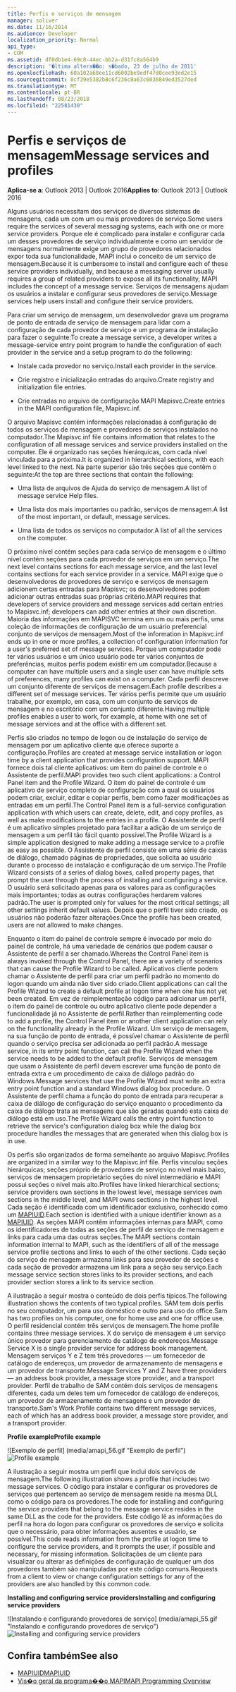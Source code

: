 ```yaml
---
title: Perfis e serviços de mensagem
manager: soliver
ms.date: 11/16/2014
ms.audience: Developer
localization_priority: Normal
api_type:
- COM
ms.assetid: df0db1e4-69c8-44ec-bb2a-d31fc8a564b9
description: '�ltima altera��o: s�bado, 23 de julho de 2011'
ms.openlocfilehash: 60a102a68ee11cd6002be9edf47d0cee93ed2e15
ms.sourcegitcommit: 0cf39e5382b8c6f236c8a63c6036849ed3527ded
ms.translationtype: MT
ms.contentlocale: pt-BR
ms.lasthandoff: 08/23/2018
ms.locfileid: "22581430"
---
```

# <a name="message-services-and-profiles"></a><span data-ttu-id="8a763-103">Perfis e serviços de mensagem</span><span class="sxs-lookup"><span data-stu-id="8a763-103">Message services and profiles</span></span>
  
<span data-ttu-id="8a763-104">**Aplica-se a**: Outlook 2013 | Outlook 2016</span><span class="sxs-lookup"><span data-stu-id="8a763-104">**Applies to**: Outlook 2013 | Outlook 2016</span></span> 
  
<span data-ttu-id="8a763-105">Alguns usuários necessitam dos serviços de diversos sistemas de mensagens, cada um com um ou mais provedores de serviço.</span><span class="sxs-lookup"><span data-stu-id="8a763-105">Some users require the services of several messaging systems, each with one or more service providers.</span></span> <span data-ttu-id="8a763-106">Porque ele é complicado para instalar e configurar cada um desses provedores de serviço individualmente e como um servidor de mensagens normalmente exige um grupo de provedores relacionados expor toda sua funcionalidade, MAPI inclui o conceito de um serviço de mensagem.</span><span class="sxs-lookup"><span data-stu-id="8a763-106">Because it is cumbersome to install and configure each of these service providers individually, and because a messaging server usually requires a group of related providers to expose all its functionality, MAPI includes the concept of a message service.</span></span> <span data-ttu-id="8a763-107">Serviços de mensagens ajudam os usuários a instalar e configurar seus provedores de serviço.</span><span class="sxs-lookup"><span data-stu-id="8a763-107">Message services help users install and configure their service providers.</span></span>
  
<span data-ttu-id="8a763-108">Para criar um serviço de mensagem, um desenvolvedor grava um programa de ponto de entrada de serviço de mensagem para lidar com a configuração de cada provedor de serviço e um programa de instalação para fazer o seguinte:</span><span class="sxs-lookup"><span data-stu-id="8a763-108">To create a message service, a developer writes a message-service entry point program to handle the configuration of each provider in the service and a setup program to do the following:</span></span>
  
- <span data-ttu-id="8a763-109">Instale cada provedor no serviço.</span><span class="sxs-lookup"><span data-stu-id="8a763-109">Install each provider in the service.</span></span>
    
- <span data-ttu-id="8a763-110">Crie registro e inicialização entradas do arquivo.</span><span class="sxs-lookup"><span data-stu-id="8a763-110">Create registry and initialization file entries.</span></span>
    
- <span data-ttu-id="8a763-111">Crie entradas no arquivo de configuração MAPI Mapisvc.</span><span class="sxs-lookup"><span data-stu-id="8a763-111">Create entries in the MAPI configuration file, Mapisvc.inf.</span></span>
    
<span data-ttu-id="8a763-112">O arquivo Mapisvc contém informações relacionadas à configuração de todos os serviços de mensagem e provedores de serviços instalados no computador.</span><span class="sxs-lookup"><span data-stu-id="8a763-112">The Mapisvc.inf file contains information that relates to the configuration of all message services and service providers installed on the computer.</span></span> <span data-ttu-id="8a763-113">Ele é organizado nas seções hierárquicas, com cada nível vinculada para a próxima.</span><span class="sxs-lookup"><span data-stu-id="8a763-113">It is organized in hierarchical sections, with each level linked to the next.</span></span> <span data-ttu-id="8a763-114">Na parte superior são três seções que contêm o seguinte:</span><span class="sxs-lookup"><span data-stu-id="8a763-114">At the top are three sections that contain the following:</span></span> 
  
- <span data-ttu-id="8a763-115">Uma lista de arquivos de Ajuda do serviço de mensagem.</span><span class="sxs-lookup"><span data-stu-id="8a763-115">A list of message service Help files.</span></span>
    
- <span data-ttu-id="8a763-116">Uma lista dos mais importantes ou padrão, serviços de mensagem.</span><span class="sxs-lookup"><span data-stu-id="8a763-116">A list of the most important, or default, message services.</span></span>
    
- <span data-ttu-id="8a763-117">Uma lista de todos os serviços no computador.</span><span class="sxs-lookup"><span data-stu-id="8a763-117">A list of all the services on the computer.</span></span>
    
<span data-ttu-id="8a763-118">O próximo nível contém seções para cada serviço de mensagem e o último nível contém seções para cada provedor de serviços em um serviço.</span><span class="sxs-lookup"><span data-stu-id="8a763-118">The next level contains sections for each message service, and the last level contains sections for each service provider in a service.</span></span> <span data-ttu-id="8a763-119">MAPI exige que o desenvolvedores de provedores de serviço e serviços de mensagem adicionem certas entradas para Mapisvc; os desenvolvedores podem adicionar outras entradas suas próprias critério.</span><span class="sxs-lookup"><span data-stu-id="8a763-119">MAPI requires that developers of service providers and message services add certain entries to Mapisvc.inf; developers can add other entries at their own discretion.</span></span> <span data-ttu-id="8a763-120">Maioria das informações em MAPISVC termina em um ou mais perfis, uma coleção de informações de configuração de um usuário preferencial conjunto de serviços de mensagem.</span><span class="sxs-lookup"><span data-stu-id="8a763-120">Most of the information in Mapisvc.inf ends up in one or more profiles, a collection of configuration information for a user's preferred set of message services.</span></span> <span data-ttu-id="8a763-121">Porque um computador pode ter vários usuários e um único usuário pode ter vários conjuntos de preferências, muitos perfis podem existir em um computador.</span><span class="sxs-lookup"><span data-stu-id="8a763-121">Because a computer can have multiple users and a single user can have multiple sets of preferences, many profiles can exist on a computer.</span></span> <span data-ttu-id="8a763-122">Cada perfil descreve um conjunto diferente de serviços de mensagem.</span><span class="sxs-lookup"><span data-stu-id="8a763-122">Each profile describes a different set of message services.</span></span> <span data-ttu-id="8a763-123">Ter vários perfis permite que um usuário trabalhe, por exemplo, em casa, com um conjunto de serviços de mensagem e no escritório com um conjunto diferente.</span><span class="sxs-lookup"><span data-stu-id="8a763-123">Having multiple profiles enables a user to work, for example, at home with one set of message services and at the office with a different set.</span></span>
  
<span data-ttu-id="8a763-124">Perfis são criados no tempo de logon ou de instalação do serviço de mensagem por um aplicativo cliente que oferece suporte a configuração.</span><span class="sxs-lookup"><span data-stu-id="8a763-124">Profiles are created at message service installation or logon time by a client application that provides configuration support.</span></span> <span data-ttu-id="8a763-125">MAPI fornece dois tal cliente aplicativos: um item do painel de controle e o Assistente de perfil.</span><span class="sxs-lookup"><span data-stu-id="8a763-125">MAPI provides two such client applications: a Control Panel item and the Profile Wizard.</span></span> <span data-ttu-id="8a763-126">O item do painel de controle é um aplicativo de serviço completo de configuração com a qual os usuários podem criar, excluir, editar e copiar perfis, bem como fazer modificações as entradas em um perfil.</span><span class="sxs-lookup"><span data-stu-id="8a763-126">The Control Panel item is a full-service configuration application with which users can create, delete, edit, and copy profiles, as well as make modifications to the entries in a profile.</span></span> <span data-ttu-id="8a763-127">O Assistente de perfil é um aplicativo simples projetado para facilitar a adição de um serviço de mensagem a um perfil tão fácil quanto possível.</span><span class="sxs-lookup"><span data-stu-id="8a763-127">The Profile Wizard is a simple application designed to make adding a message service to a profile as easy as possible.</span></span> <span data-ttu-id="8a763-128">O Assistente de perfil consiste em uma série de caixas de diálogo, chamado páginas de propriedades, que solicita ao usuário durante o processo de instalação e configuração de um serviço.</span><span class="sxs-lookup"><span data-stu-id="8a763-128">The Profile Wizard consists of a series of dialog boxes, called property pages, that prompt the user through the process of installing and configuring a service.</span></span> <span data-ttu-id="8a763-129">O usuário será solicitado apenas para os valores para as configurações mais importantes; todas as outras configurações herdarem valores padrão.</span><span class="sxs-lookup"><span data-stu-id="8a763-129">The user is prompted only for values for the most critical settings; all other settings inherit default values.</span></span> <span data-ttu-id="8a763-130">Depois que o perfil tiver sido criado, os usuários não poderão fazer alterações.</span><span class="sxs-lookup"><span data-stu-id="8a763-130">Once the profile has been created, users are not allowed to make changes.</span></span> 
  
<span data-ttu-id="8a763-131">Enquanto o item do painel de controle sempre é invocado por meio do painel de controle, há uma variedade de cenários que podem causar o Assistente de perfil a ser chamado.</span><span class="sxs-lookup"><span data-stu-id="8a763-131">Whereas the Control Panel item is always invoked through the Control Panel, there are a variety of scenarios that can cause the Profile Wizard to be called.</span></span> <span data-ttu-id="8a763-132">Aplicativos cliente podem chamar o Assistente de perfil para criar um perfil padrão no momento do logon quando um ainda não tiver sido criado.</span><span class="sxs-lookup"><span data-stu-id="8a763-132">Client applications can call the Profile Wizard to create a default profile at logon time when one has not yet been created.</span></span> <span data-ttu-id="8a763-133">Em vez de reimplementação código para adicionar um perfil, o item do painel de controle ou outro aplicativo cliente pode depender a funcionalidade já no Assistente de perfil.</span><span class="sxs-lookup"><span data-stu-id="8a763-133">Rather than reimplementing code to add a profile, the Control Panel item or another client application can rely on the functionality already in the Profile Wizard.</span></span> <span data-ttu-id="8a763-134">Um serviço de mensagem, na sua função de ponto de entrada, é possível chamar o Assistente de perfil quando o serviço precisa ser adicionada ao perfil padrão.</span><span class="sxs-lookup"><span data-stu-id="8a763-134">A message service, in its entry point function, can call the Profile Wizard when the service needs to be added to the default profile.</span></span> <span data-ttu-id="8a763-135">Serviços de mensagem que usam o Assistente de perfil devem escrever uma função de ponto de entrada extra e um procedimento de caixa de diálogo padrão do Windows.</span><span class="sxs-lookup"><span data-stu-id="8a763-135">Message services that use the Profile Wizard must write an extra entry point function and a standard Windows dialog box procedure.</span></span> <span data-ttu-id="8a763-136">O Assistente de perfil chama a função do ponto de entrada para recuperar a caixa de diálogo de configuração do serviço enquanto o procedimento da caixa de diálogo trata as mensagens que são geradas quando esta caixa de diálogo está em uso.</span><span class="sxs-lookup"><span data-stu-id="8a763-136">The Profile Wizard calls the entry point function to retrieve the service's configuration dialog box while the dialog box procedure handles the messages that are generated when this dialog box is in use.</span></span> 
  
<span data-ttu-id="8a763-137">Os perfis são organizados de forma semelhante ao arquivo Mapisvc.</span><span class="sxs-lookup"><span data-stu-id="8a763-137">Profiles are organized in a similar way to the Mapisvc.inf file.</span></span> <span data-ttu-id="8a763-138">Perfis vinculou seções hierárquicas; seções próprio de provedores de serviço no nível mais baixo, serviços de mensagem proprietário seções do nível intermediário e MAPI possui seções o nível mais alto.</span><span class="sxs-lookup"><span data-stu-id="8a763-138">Profiles have linked hierarchical sections; service providers own sections in the lowest level, message services own sections in the middle level, and MAPI owns sections in the highest level.</span></span> <span data-ttu-id="8a763-139">Cada seção é identificada com um identificador exclusivo, conhecido como um [MAPIUID](mapiuid.md).</span><span class="sxs-lookup"><span data-stu-id="8a763-139">Each section is identified with a unique identifier known as a [MAPIUID](mapiuid.md).</span></span> <span data-ttu-id="8a763-140">As seções MAPI contêm informações internas para MAPI, como os identificadores de todas as seções de perfil de serviço de mensagem e links para cada uma das outras seções.</span><span class="sxs-lookup"><span data-stu-id="8a763-140">The MAPI sections contain information internal to MAPI, such as the identifiers of all of the message service profile sections and links to each of the other sections.</span></span> <span data-ttu-id="8a763-141">Cada seção do serviço de mensagem armazena links para seu provedor de seções e cada seção de provedor armazena um link para a seção seu serviço.</span><span class="sxs-lookup"><span data-stu-id="8a763-141">Each message service section stores links to its provider sections, and each provider section stores a link to its service section.</span></span> 
  
<span data-ttu-id="8a763-142">A ilustração a seguir mostra o conteúdo de dois perfis típicos.</span><span class="sxs-lookup"><span data-stu-id="8a763-142">The following illustration shows the contents of two typical profiles.</span></span> <span data-ttu-id="8a763-143">SAM tem dois perfis no seu computador, um para uso doméstico e outro para uso do office.</span><span class="sxs-lookup"><span data-stu-id="8a763-143">Sam has two profiles on his computer, one for home use and one for office use.</span></span> <span data-ttu-id="8a763-144">O perfil residencial contém três serviços de mensagem.</span><span class="sxs-lookup"><span data-stu-id="8a763-144">The home profile contains three message services.</span></span> <span data-ttu-id="8a763-145">X do serviço de mensagem é um serviço único provedor para gerenciamento de catálogo de endereços.</span><span class="sxs-lookup"><span data-stu-id="8a763-145">Message Service X is a single provider service for address book management.</span></span> <span data-ttu-id="8a763-146">Mensagem serviços Y e Z tem três provedores — um fornecedor de catálogo de endereços, um provedor de armazenamento de mensagens e um provedor de transporte.</span><span class="sxs-lookup"><span data-stu-id="8a763-146">Message Services Y and Z have three providers — an address book provider, a message store provider, and a transport provider.</span></span> <span data-ttu-id="8a763-147">Perfil de trabalho de SAM contém dois serviços de mensagens diferentes, cada um deles tem um fornecedor de catálogo de endereços, um provedor de armazenamento de mensagens e um provedor de transporte.</span><span class="sxs-lookup"><span data-stu-id="8a763-147">Sam's Work Profile contains two different message services, each of which has an address book provider, a message store provider, and a transport provider.</span></span> 
  
<span data-ttu-id="8a763-148">**Profile example**</span><span class="sxs-lookup"><span data-stu-id="8a763-148">**Profile example**</span></span>
  
<span data-ttu-id="8a763-149">![Exemplo de perfil] (media/amapi_56.gif "Exemplo de perfil")</span><span class="sxs-lookup"><span data-stu-id="8a763-149">![Profile example](media/amapi_56.gif "Profile example")</span></span>
  
<span data-ttu-id="8a763-150">A ilustração a seguir mostra um perfil que inclui dois serviços de mensagem.</span><span class="sxs-lookup"><span data-stu-id="8a763-150">The following illustration shows a profile that includes two message services.</span></span> <span data-ttu-id="8a763-151">O código para instalar e configurar os provedores de serviços que pertencem ao serviço de mensagem reside na mesma DLL como o código para os provedores.</span><span class="sxs-lookup"><span data-stu-id="8a763-151">The code for installing and configuring the service providers that belong to the message service resides in the same DLL as the code for the providers.</span></span> <span data-ttu-id="8a763-152">Este código lê as informações do perfil na hora do logon para configurar os provedores de serviço e solicita que o necessário, para obter informações ausentes e usuário, se possível.</span><span class="sxs-lookup"><span data-stu-id="8a763-152">This code reads information from the profile at logon time to configure the service providers, and it prompts the user, if possible and necessary, for missing information.</span></span> <span data-ttu-id="8a763-153">Solicitações de um cliente para visualizar ou alterar as definições de configuração de qualquer um dos provedores também são manipuladas por este código comuns.</span><span class="sxs-lookup"><span data-stu-id="8a763-153">Requests from a client to view or change configuration settings for any of the providers are also handled by this common code.</span></span>
  
<span data-ttu-id="8a763-154">**Installing and configuring service providers**</span><span class="sxs-lookup"><span data-stu-id="8a763-154">**Installing and configuring service providers**</span></span>
  
<span data-ttu-id="8a763-155">![Instalando e configurando provedores de serviço] (media/amapi_55.gif "Instalando e configurando provedores de serviço")</span><span class="sxs-lookup"><span data-stu-id="8a763-155">![Installing and configuring service providers](media/amapi_55.gif "Installing and configuring service providers")</span></span>
  
## <a name="see-also"></a><span data-ttu-id="8a763-156">Confira também</span><span class="sxs-lookup"><span data-stu-id="8a763-156">See also</span></span>

- [<span data-ttu-id="8a763-157">MAPIUID</span><span class="sxs-lookup"><span data-stu-id="8a763-157">MAPIUID</span></span>](mapiuid.md)
- [<span data-ttu-id="8a763-158">Vis�o geral da programa��o MAPI</span><span class="sxs-lookup"><span data-stu-id="8a763-158">MAPI Programming Overview</span></span>](mapi-programming-overview.md)

